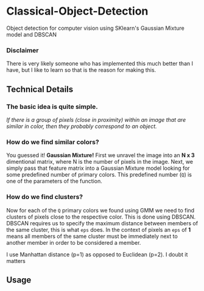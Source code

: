 # Classical-Object-Detection
Object detection for computer vision using SKlearn's Gaussian Mixture model and DBSCAN

### Disclaimer
There is very likely someone who has implemented this much better than I have, but I like to learn so that is the reason for making this.

## Technical Details

### The basic idea is quite simple. 
_If there is a group of pixels (close in proximity) within an image that are similar in color, then they probably correspond to an object._

### How do we find similar colors?

You guessed it! __Gaussian Mixture!__ First we unravel the image into an __N x 3__ dimentional matrix, where N is the number of pixels in the image. Next, we simply pass that feature matrix into a Gaussian Mixture model looking for some predefined number of primary colors. This predefined number (`Q`) is one of the parameters of the function.

### How do we find clusters?

Now for each of the `Q` primary colors we found using GMM we need to find clusters of pixels close to the respective color. This is done using DBSCAN. DBSCAN requires us to specify the maximum distance between members of the same cluster, this is what `eps` does. In the context of pixels an `eps` of __1__ means all members of the same cluster must be immediately next to another member in order to be considered a member. 

I use Manhattan distance (p=1) as opposed to Euclidean (p=2). I doubt it matters

## Usage
